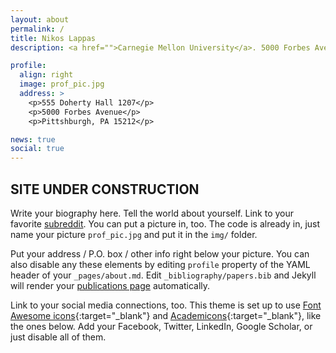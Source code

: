 ```yaml
---
layout: about
permalink: /
title: Nikos Lappas
description: <a href="">Carnegie Mellon University</a>. 5000 Forbes Avenue, Pittsburgh, PA 15212, USA.

profile:
  align: right
  image: prof_pic.jpg
  address: >
    <p>555 Doherty Hall 1207</p>
    <p>5000 Forbes Avenue</p>
    <p>Pittshburgh, PA 15212</p>

news: true
social: true
---
```


## SITE UNDER CONSTRUCTION

Write your biography here. Tell the world about yourself. Link to your favorite [subreddit](http://reddit.com). You can put a picture in, too. The code is already in, just name your picture `prof_pic.jpg` and put it in the `img/` folder.

Put your address / P.O. box / other info right below your picture. You can also disable any these elements by editing `profile` property of the YAML header of your `_pages/about.md`. Edit `_bibliography/papers.bib` and Jekyll will render your [publications page](/publications/) automatically.

Link to your social media connections, too. This theme is set up to use [Font Awesome icons](http://fortawesome.github.io/Font-Awesome/){:target="\_blank"} and [Academicons](https://jpswalsh.github.io/academicons/){:target="\_blank"}, like the ones below. Add your Facebook, Twitter, LinkedIn, Google Scholar, or just disable all of them.
